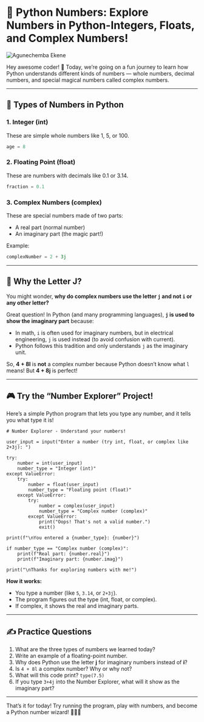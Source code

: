 # 🧮 Python Numbers: Explore Numbers in Python-Integers, Floats, and Complex Numbers!

![Agunechemba Ekene](https://agunechembaekene.wordpress.com/wp-content/uploads/2025/05/magical_looking_complex_character_with_a.jpeg)


Hey awesome coder! 👋
Today, we’re going on a fun journey to learn how Python understands different kinds of numbers — whole numbers, decimal numbers, and special magical numbers called complex numbers.

---

## 🔢 Types of Numbers in Python

### 1. Integer (int)

These are simple whole numbers like 1, 5, or 100.

```python
age = 8
```

### 2. Floating Point (float)

These are numbers with decimals like 0.1 or 3.14.

```python
fraction = 0.1
```

### 3. Complex Numbers (complex)

These are special numbers made of two parts:

* A real part (normal number)
* An imaginary part (the magic part!)

Example:

```python
complexNumber = 2 + 3j
```

---

## 🧙 Why the Letter **J**?

You might wonder, **why do complex numbers use the letter `j` and not `i` or any other letter?**

Great question! In Python (and many programming languages), **`j` is used to show the imaginary part** because:

* In math, `i` is often used for imaginary numbers, but in electrical engineering, `j` is used instead (to avoid confusion with current).
* Python follows this tradition and only understands `j` as the imaginary unit.

So, **4 + 8l** is **not** a complex number because Python doesn’t know what `l` means! But **4 + 8j** is perfect!

---

## 🎮 Try the “Number Explorer” Project!

Here’s a simple Python program that lets you type any number, and it tells you what type it is!

```
# Number Explorer - Understand your numbers!

user_input = input("Enter a number (try int, float, or complex like 2+3j): ")

try:
    number = int(user_input)
    number_type = "Integer (int)"
except ValueError:
    try:
        number = float(user_input)
        number_type = "Floating point (float)"
    except ValueError:
        try:
            number = complex(user_input)
            number_type = "Complex number (complex)"
        except ValueError:
            print("Oops! That's not a valid number.")
            exit()

print(f"\nYou entered a {number_type}: {number}")

if number_type == "Complex number (complex)":
    print(f"Real part: {number.real}")
    print(f"Imaginary part: {number.imag}")

print("\nThanks for exploring numbers with me!")
```

**How it works:**

* You type a number (like `5`, `3.14`, or `2+3j`).
* The program figures out the type (int, float, or complex).
* If complex, it shows the real and imaginary parts.

---

## ✍️ Practice Questions

1. What are the three types of numbers we learned today?
2. Write an example of a floating-point number.
3. Why does Python use the letter **j** for imaginary numbers instead of **i**?
4. Is `4 + 8l` a complex number? Why or why not?
5. What will this code print? `type(7.5)`
6. If you type `3+4j` into the Number Explorer, what will it show as the imaginary part?

---

That’s it for today! Try running the program, play with numbers, and become a Python number wizard! 🧙‍♂️✨
